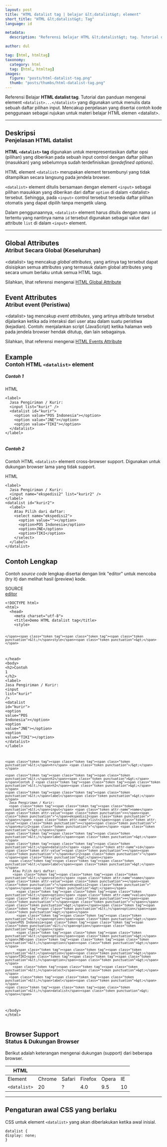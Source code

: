 ```yaml
---
layout: post
title: "HTML datalist tag | belajar &lt;datalist&gt; element"
short_title: "HTML &lt;datalist&gt; Tag"
language: id

metadata:
  description: "Referensi belajar HTML &lt;datalist&gt; tag. Tutorial dan panduan mengenai element &lt;datalist&gt;..&lt;/datalist&gt;, penjelasan dengan contoh kode penggunaan sebagai referensi belajar HTML &lt;datalist&gt;"

author: dul

tag: [html, htmltag]
taxonomy:
  category: html
  tag: [html, htmltag]
images:
  figure: "posts/html-datalist-tag.png"
  thumb: "posts/thumbs/html-datalist-tag.png"
---
```

<p class="text-muted">
    Referensi Belajar <strong>HTML datalist tag</strong>. Tutorial dan panduan mengenai element <code>&lt;datalist&gt;...&lt;/datalist&gt;</code> yang digunakan untuk menulis data sebuah daftar pilihan input. Mencakup penjelasan yang disertai contoh kode penggunaan sebagai rujukan untuk materi belajar HTML <span lang="id">elemen</span> &lt;datalist&gt;.
</p>
<hr class="uk-article-divider">

<h2 class="title-sub bd-danger bd-left bd-left-only">Deskripsi <br>
    <small>Penjelasan HTML <span class="highlight">datalist</span></small>
</h2>
<p>
  <strong>HTML <code>&lt;datalist&gt;</code> tag</strong> digunakan untuk merepresentasikan daftar opsi (pilihan) yang diberikan pada sebuah input control dengan daftar pilihan (masukkan) yang sebelumnya sudah terdefinisikan <em>(predefined options)</em>.
</p>
<p>HTML element <code>&lt;datalist&gt;</code> merupakan element tersembunyi yang tidak ditampilkan secara langsung pada jendela browser. </p>
<p><code>&lt;datalist&gt;</code> element ditulis bersamaan dengan element <code>&lt;input&gt;</code> sebagai pilihan masukkan yang diberikan dari daftar <code>option</code> di dalam &lt;datalist&gt; tersebut. Sehingga, pada <code>&lt;input&gt;</code> control tersebut tersedia daftar pilihan otomatis yang dapat dipilih tanpa mengetik ulang.</p>
<p>Dalam penggunaannya, <code>&lt;datalist&gt;</code> element harus ditulis dengan nama <code>id</code> tertentu yang nantinya nama <code>id</code> tersebut digunakan sebagai value dari attribute <code>list</code> di dalam <code>&lt;input&gt;</code> element.</p>

<hr class="uk-article-divider">
<!-- Global Attributes -->
<section id="global-attribute">
  <h2 class="title-sub bd-danger bd-left bd-left-only">Global Attributes <br>
    <small>Atribut Secara Global (Keseluruhan)</small>
  </h2>
    <div class="">
        <p>&lt;datalist&gt; tag mencakup <em>global attributes</em>, yang artinya tag tersebut dapat disisipkan semua attributes yang termasuk dalam global attributes yang secara umum berlaku untuk semua HTML tags.</p>
        <div class="footer-callout info">
          <p>Silahkan, lihat referensi mengenai <a href="https://www.apacara.com/tutorial/html/html-global-attribute.html">HTML Global Attribute</a></p>
        </div>
    </div>
</section>

<!-- Event Attributes -->
<section>
  <h2 class="title-sub bd-danger bd-left bd-left-only">Event Attributes <br>
    <small>Atribut event  (Peristiwa)</small>
  </h2>
    <div class="dul-callout dul-callout-warning">
        <p>&lt;datalist&gt; tag mencakup <em>event attributes</em>, yang artinya attribute tersebut dijalankan ketika ada interaksi dari user atau dalam suatu peristiwa (kejadian). Contoh: menjalankan script (JavaScript) ketika halaman web pada jendela browser hendak ditutup, dan lain sebagainya.</p>
        <div class="footer-callout warning">
          <p>Silahkan, lihat referensi mengenai <a href="https://www.apacara.com/tutorial/html/html-event-attribute.html">HTML Events Attribute</a></p>
        </div>
    </div>
</section>

<!-- Example -->
<section id="example">
  <h2 class="title-sub bd-danger bd-left bd-left-only">Example<br>
    <small>Contoh HTML <code>&lt;datalist&gt;</code> element</small>
  </h2>
  <div class="dul-block">
  <h5>Contoh 1</h5>
<!-- example HTML code -->
<div class="icard">
<div class="icard-heading clearfix co-wh bg-pi2">
<div class="icard-bar">
  <div class="icard-bar-left pull-left">
    <i class="fa fa-html5" aria-hidden="true"></i>
    <span>HTML</span>
  </div>
  
</div>
</div>
<div class="icard-body icode itheme">
<pre class="prettyprint linenums line-numbers highlight language-markup" data-line="4,8"><code data-language="html" class="html  language-markup"><span class="token tag"><span class="token tag"><span class="token punctuation">&lt;</span>label</span><span class="token punctuation">&gt;</span></span>
  Jasa Pengiriman / Kurir:
  <span class="token tag"><span class="token tag"><span class="token punctuation">&lt;</span>input</span> <span class="token attr-name">list</span><span class="token attr-value"><span class="token punctuation">=</span><span class="token punctuation">"</span>kurir<span class="token punctuation">"</span></span> <span class="token punctuation">/&gt;</span></span>
  <span class="token tag"><span class="token tag"><span class="token punctuation">&lt;</span>datalist</span> <span class="token attr-name">id</span><span class="token attr-value"><span class="token punctuation">=</span><span class="token punctuation">"</span>kurir<span class="token punctuation">"</span></span><span class="token punctuation">&gt;</span></span>
    <span class="token tag"><span class="token tag"><span class="token punctuation">&lt;</span>option</span> <span class="token attr-name">value</span><span class="token attr-value"><span class="token punctuation">=</span><span class="token punctuation">"</span>POS Indonesia<span class="token punctuation">"</span></span><span class="token punctuation">&gt;</span></span><span class="token tag"><span class="token tag"><span class="token punctuation">&lt;/</span>option</span><span class="token punctuation">&gt;</span></span>
    <span class="token tag"><span class="token tag"><span class="token punctuation">&lt;</span>option</span> <span class="token attr-name">value</span><span class="token attr-value"><span class="token punctuation">=</span><span class="token punctuation">"</span>JNE<span class="token punctuation">"</span></span><span class="token punctuation">&gt;</span></span><span class="token tag"><span class="token tag"><span class="token punctuation">&lt;/</span>option</span><span class="token punctuation">&gt;</span></span>
    <span class="token tag"><span class="token tag"><span class="token punctuation">&lt;</span>option</span> <span class="token attr-name">value</span><span class="token attr-value"><span class="token punctuation">=</span><span class="token punctuation">"</span>TIKI<span class="token punctuation">"</span></span><span class="token punctuation">&gt;</span></span><span class="token tag"><span class="token tag"><span class="token punctuation">&lt;/</span>option</span><span class="token punctuation">&gt;</span></span>
  <span class="token tag"><span class="token tag"><span class="token punctuation">&lt;/</span>datalist</span><span class="token punctuation">&gt;</span></span>
<span class="token tag"><span class="token tag"><span class="token punctuation">&lt;/</span>label</span><span class="token punctuation">&gt;</span></span>
<span aria-hidden="true" class="line-numbers-rows"><span></span><span></span><span></span><span></span><span></span><span></span><span></span><span></span><span></span></span></code>
</pre>
</div>
</div>
<h5>Contoh 2</h5>
<p>Contoh HTML <code>&lt;datalist&gt;</code> element cross-browser support. Digunakan untuk dukungan browser lama yang tidak support.</p>
<div class="icard">
<div class="icard-heading clearfix co-wh bg-pi2">
<div class="icard-bar">
  <div class="icard-bar-left pull-left">
    <i class="fa fa-html5" aria-hidden="true"></i>
    <span>HTML</span>
  </div>
  
</div>
</div>
<div class="icard-body icode itheme">
<pre class="prettyprint linenums line-numbers highlight language-markup" data-line="5,15"><code data-language="html" class="html  language-markup"><span class="token tag"><span class="token tag"><span class="token punctuation">&lt;</span>label</span><span class="token punctuation">&gt;</span></span>
  Jasa Pengiriman / Kurir:
  <span class="token tag"><span class="token tag"><span class="token punctuation">&lt;</span>input</span> <span class="token attr-name">name</span><span class="token attr-value"><span class="token punctuation">=</span><span class="token punctuation">"</span>ekspedisi2<span class="token punctuation">"</span></span> <span class="token attr-name">list</span><span class="token attr-value"><span class="token punctuation">=</span><span class="token punctuation">"</span>kurir2<span class="token punctuation">"</span></span> <span class="token punctuation">/&gt;</span></span>
<span class="token tag"><span class="token tag"><span class="token punctuation">&lt;/</span>label</span><span class="token punctuation">&gt;</span></span>
<span class="token tag"><span class="token tag"><span class="token punctuation">&lt;</span>datalist</span> <span class="token attr-name">id</span><span class="token attr-value"><span class="token punctuation">=</span><span class="token punctuation">"</span>kurir2<span class="token punctuation">"</span></span><span class="token punctuation">&gt;</span></span>
  <span class="token tag"><span class="token tag"><span class="token punctuation">&lt;</span>label</span><span class="token punctuation">&gt;</span></span>
    Atau Pilih dari daftar:
    <span class="token tag"><span class="token tag"><span class="token punctuation">&lt;</span>select</span> <span class="token attr-name">name</span><span class="token attr-value"><span class="token punctuation">=</span><span class="token punctuation">"</span>ekspedisi2<span class="token punctuation">"</span></span><span class="token punctuation">&gt;</span></span>
      <span class="token tag"><span class="token tag"><span class="token punctuation">&lt;</span>option</span> <span class="token attr-name">value</span><span class="token attr-value"><span class="token punctuation">=</span><span class="token punctuation">"</span><span class="token punctuation">"</span></span><span class="token punctuation">&gt;</span></span><span class="token tag"><span class="token tag"><span class="token punctuation">&lt;/</span>option</span><span class="token punctuation">&gt;</span></span>
      <span class="token tag"><span class="token tag"><span class="token punctuation">&lt;</span>option</span><span class="token punctuation">&gt;</span></span>POS Indonesia<span class="token tag"><span class="token tag"><span class="token punctuation">&lt;/</span>option</span><span class="token punctuation">&gt;</span></span>
      <span class="token tag"><span class="token tag"><span class="token punctuation">&lt;</span>option</span><span class="token punctuation">&gt;</span></span>JNE<span class="token tag"><span class="token tag"><span class="token punctuation">&lt;/</span>option</span><span class="token punctuation">&gt;</span></span>
      <span class="token tag"><span class="token tag"><span class="token punctuation">&lt;</span>option</span><span class="token punctuation">&gt;</span></span>TIKI<span class="token tag"><span class="token tag"><span class="token punctuation">&lt;/</span>option</span><span class="token punctuation">&gt;</span></span>
    <span class="token tag"><span class="token tag"><span class="token punctuation">&lt;/</span>select</span><span class="token punctuation">&gt;</span></span>
  <span class="token tag"><span class="token tag"><span class="token punctuation">&lt;/</span>label</span><span class="token punctuation">&gt;</span></span>
<span class="token tag"><span class="token tag"><span class="token punctuation">&lt;/</span>datalist</span><span class="token punctuation">&gt;</span></span><span aria-hidden="true" class="line-numbers-rows"><span></span><span></span><span></span><span></span><span></span><span></span><span></span><span></span><span></span><span></span><span></span><span></span><span></span><span></span><span></span></span></code>
</pre>
</div>
</div>

  </div>
</section>
<h2 class="title-sub bd-danger bd-left bd-left-only">Contoh Lengkap
</h2>
<p>Contoh <em>source code</em> lengkap disertai dengan link  &quot;editor&quot; untuk mencoba (try it) dan melihat hasil (preview) kode.</p>
<div class="icard">
  <div class="icard-heading clearfix co-wh bg-pi2">
    <div class="icard-bar">
      <div class="icard-bar-left pull-left">
        <i class="fa fa-html5" aria-hidden="true"></i>
        <span>SOURCE</span>
      </div>
      <div class="icard-bar-right pull-right">
        <a href="https://www.apacara.com/example/html/tag/datalist.html" target="_blank"><span>editor</span><i class="fa fa-external-link" role="button"></i></a>
      </div>
    </div>
  </div>
  <div class="icard-body icode itheme bg-gr3">
<pre class="prettyprint highlight max-height language-markup"><code data-language="html" class="inline  language-markup"><span class="token doctype">&lt;!DOCTYPE html&gt;</span>
<span class="token tag"><span class="token tag"><span class="token punctuation">&lt;</span>html</span><span class="token punctuation">&gt;</span></span>
  <span class="token tag"><span class="token tag"><span class="token punctuation">&lt;</span>head</span><span class="token punctuation">&gt;</span></span>
    <span class="token tag"><span class="token tag"><span class="token punctuation">&lt;</span>meta</span> <span class="token attr-name">charset</span><span class="token attr-value"><span class="token punctuation">=</span><span class="token punctuation">"</span>utf-8<span class="token punctuation">"</span></span><span class="token punctuation">&gt;</span></span>
    <span class="token tag"><span class="token tag"><span class="token punctuation">&lt;</span>title</span><span class="token punctuation">&gt;</span></span>Demo HTML datalist tag<span class="token tag"><span class="token tag"><span class="token punctuation">&lt;/</span>title</span><span class="token punctuation">&gt;</span></span>
    <span class="token tag"><span class="token tag"><span class="token punctuation">&lt;</span>style</span><span class="token punctuation">&gt;</span></span><span class="token style language-css">

    </span><span class="token tag"><span class="token tag"><span class="token punctuation">&lt;/</span>style</span><span class="token punctuation">&gt;</span></span>
  <span class="token tag"><span class="token tag"><span class="token punctuation">&lt;/</span>head</span><span class="token punctuation">&gt;</span></span>
  <span class="token tag"><span class="token tag"><span class="token punctuation">&lt;</span>body</span><span class="token punctuation">&gt;</span></span>
    <span class="token tag"><span class="token tag"><span class="token punctuation">&lt;</span>h2</span><span class="token punctuation">&gt;</span></span>Contoh 1 <span class="token tag"><span class="token tag"><span class="token punctuation">&lt;/</span>h2</span><span class="token punctuation">&gt;</span></span>
    <span class="token tag"><span class="token tag"><span class="token punctuation">&lt;</span>label</span><span class="token punctuation">&gt;</span></span>
      Jasa Pengiriman / Kurir:
      <span class="token tag"><span class="token tag"><span class="token punctuation">&lt;</span>input</span> <span class="token attr-name">list</span><span class="token attr-value"><span class="token punctuation">=</span><span class="token punctuation">"</span>kurir<span class="token punctuation">"</span></span> <span class="token punctuation">/&gt;</span></span>
      <span class="token tag"><span class="token tag"><span class="token punctuation">&lt;</span>datalist</span> <span class="token attr-name">id</span><span class="token attr-value"><span class="token punctuation">=</span><span class="token punctuation">"</span>kurir<span class="token punctuation">"</span></span><span class="token punctuation">&gt;</span></span>
        <span class="token tag"><span class="token tag"><span class="token punctuation">&lt;</span>option</span> <span class="token attr-name">value</span><span class="token attr-value"><span class="token punctuation">=</span><span class="token punctuation">"</span>POS Indonesia<span class="token punctuation">"</span></span><span class="token punctuation">&gt;</span></span><span class="token tag"><span class="token tag"><span class="token punctuation">&lt;/</span>option</span><span class="token punctuation">&gt;</span></span>
        <span class="token tag"><span class="token tag"><span class="token punctuation">&lt;</span>option</span> <span class="token attr-name">value</span><span class="token attr-value"><span class="token punctuation">=</span><span class="token punctuation">"</span>JNE<span class="token punctuation">"</span></span><span class="token punctuation">&gt;</span></span><span class="token tag"><span class="token tag"><span class="token punctuation">&lt;/</span>option</span><span class="token punctuation">&gt;</span></span>
        <span class="token tag"><span class="token tag"><span class="token punctuation">&lt;</span>option</span> <span class="token attr-name">value</span><span class="token attr-value"><span class="token punctuation">=</span><span class="token punctuation">"</span>TIKI<span class="token punctuation">"</span></span><span class="token punctuation">&gt;</span></span><span class="token tag"><span class="token tag"><span class="token punctuation">&lt;/</span>option</span><span class="token punctuation">&gt;</span></span>
      <span class="token tag"><span class="token tag"><span class="token punctuation">&lt;/</span>datalist</span><span class="token punctuation">&gt;</span></span>
    <span class="token tag"><span class="token tag"><span class="token punctuation">&lt;/</span>label</span><span class="token punctuation">&gt;</span></span>

    <span class="token tag"><span class="token tag"><span class="token punctuation">&lt;</span>hr</span> <span class="token punctuation">/&gt;</span></span>

    <span class="token tag"><span class="token tag"><span class="token punctuation">&lt;</span>h2</span><span class="token punctuation">&gt;</span></span>Contoh 2 <span class="token tag"><span class="token tag"><span class="token punctuation">&lt;/</span>h2</span><span class="token punctuation">&gt;</span></span>
    <span class="token tag"><span class="token tag"><span class="token punctuation">&lt;</span>label</span><span class="token punctuation">&gt;</span></span>
      Jasa Pengiriman / Kurir:
      <span class="token tag"><span class="token tag"><span class="token punctuation">&lt;</span>input</span> <span class="token attr-name">name</span><span class="token attr-value"><span class="token punctuation">=</span><span class="token punctuation">"</span>ekspedisi2<span class="token punctuation">"</span></span> <span class="token attr-name">list</span><span class="token attr-value"><span class="token punctuation">=</span><span class="token punctuation">"</span>kurir2<span class="token punctuation">"</span></span> <span class="token punctuation">/&gt;</span></span>
    <span class="token tag"><span class="token tag"><span class="token punctuation">&lt;/</span>label</span><span class="token punctuation">&gt;</span></span>
    <span class="token tag"><span class="token tag"><span class="token punctuation">&lt;</span>datalist</span> <span class="token attr-name">id</span><span class="token attr-value"><span class="token punctuation">=</span><span class="token punctuation">"</span>kurir2<span class="token punctuation">"</span></span><span class="token punctuation">&gt;</span></span>
      <span class="token tag"><span class="token tag"><span class="token punctuation">&lt;</span>label</span><span class="token punctuation">&gt;</span></span>
        Atau Pilih dari daftar:
        <span class="token tag"><span class="token tag"><span class="token punctuation">&lt;</span>select</span> <span class="token attr-name">name</span><span class="token attr-value"><span class="token punctuation">=</span><span class="token punctuation">"</span>ekspedisi2<span class="token punctuation">"</span></span><span class="token punctuation">&gt;</span></span>
          <span class="token tag"><span class="token tag"><span class="token punctuation">&lt;</span>option</span> <span class="token attr-name">value</span><span class="token attr-value"><span class="token punctuation">=</span><span class="token punctuation">"</span><span class="token punctuation">"</span></span><span class="token punctuation">&gt;</span></span><span class="token tag"><span class="token tag"><span class="token punctuation">&lt;/</span>option</span><span class="token punctuation">&gt;</span></span>
          <span class="token tag"><span class="token tag"><span class="token punctuation">&lt;</span>option</span><span class="token punctuation">&gt;</span></span>POS Indonesia<span class="token tag"><span class="token tag"><span class="token punctuation">&lt;/</span>option</span><span class="token punctuation">&gt;</span></span>
          <span class="token tag"><span class="token tag"><span class="token punctuation">&lt;</span>option</span><span class="token punctuation">&gt;</span></span>JNE<span class="token tag"><span class="token tag"><span class="token punctuation">&lt;/</span>option</span><span class="token punctuation">&gt;</span></span>
          <span class="token tag"><span class="token tag"><span class="token punctuation">&lt;</span>option</span><span class="token punctuation">&gt;</span></span>TIKI<span class="token tag"><span class="token tag"><span class="token punctuation">&lt;/</span>option</span><span class="token punctuation">&gt;</span></span>
        <span class="token tag"><span class="token tag"><span class="token punctuation">&lt;/</span>select</span><span class="token punctuation">&gt;</span></span>
      <span class="token tag"><span class="token tag"><span class="token punctuation">&lt;/</span>label</span><span class="token punctuation">&gt;</span></span>
    <span class="token tag"><span class="token tag"><span class="token punctuation">&lt;/</span>datalist</span><span class="token punctuation">&gt;</span></span>
  <span class="token tag"><span class="token tag"><span class="token punctuation">&lt;/</span>body</span><span class="token punctuation">&gt;</span></span>
<span class="token tag"><span class="token tag"><span class="token punctuation">&lt;/</span>html</span><span class="token punctuation">&gt;</span></span></code>
</pre>
  </div>
</div>
<!-- Article Aside -->

<!-- Browser Support -->
<aside id="browser">
<h2 class="title-sub bd-danger bd-left bd-left-only">Browser Support <br>
  <small>Status &amp; Dukungan Browser </small>
</h2>
<p>Berikut adalah keterangan mengenai dukungan (support) dari beberapa browser.</p>
<div class="table-responsive uk-overflow-container">
  <table class="table uk-table uk-text-nowrap full-width">
        <thead>
          <tr>
            <th>HTML</th>
            <th title="Chrome"><i class="fa fa-chrome fa fa-lg"></i></th>
            <th title="Safari"><i class="fa fa-safari fa fa-lg"></i></th>
            <th title="Firefox"><i class="fa fa-firefox fa fa-lg"></i></th>
            <th title="Opera"><i class="fa fa-opera fa fa-lg"></i></th>
            <th title="Internet Explorer"><i class="fa fa-internet-explorer fa fa-lg"></i></th>
          </tr>
        </thead>
        <tbody>
          <tr>
            <td>Element</td>
            <td>Chrome</td>
            <td>Safari</td>
            <td>Firefox</td>
            <td>Opera</td>
            <td>IE</td>
          </tr>
          <tr>
            <td><code>&lt;datalist&gt;</code></td>
          <td class="success">20</td>
          <td class="danger">?</td>
          <td class="success">4.0</td>
          <td class="success">9.5</td>
          <td class="success">10</td>
          </tr>
        </tbody>
  </table>
</div>

<hr class="uk-article-divider">
<!-- Default CSS -->
<div class="dul-block">
  <h2 class="title-sub bd-danger bd-left bd-left-only">Pengaturan awal CSS yang berlaku&nbsp;</h2>
  <p>CSS untuk element <code>&lt;datalist&gt;</code> yang akan diberlakukan ketika awal inisial.</p>
  <div class="icode itheme css">
    <pre class="prettyprint highlight language-css"><code data-language="css" class=" inline language-css"><span class="token selector">datalist</span> <span class="token punctuation">{</span>
<span class="token property">display</span><span class="token punctuation">:</span> none<span class="token punctuation">;</span>
<span class="token punctuation">}</span></code></pre>
</div>
</div>

</aside>